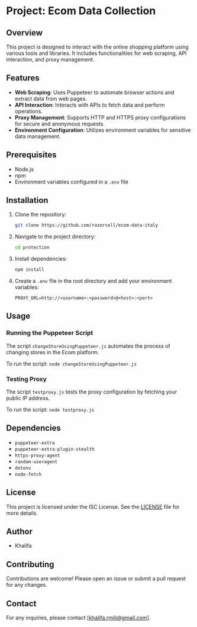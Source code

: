 # Project: Ecom Data Collection

## Overview

This project is designed to interact with the online shopping platform using various tools and libraries. It includes functionalities for web scraping, API interaction, and proxy management.

## Features

- **Web Scraping**: Uses Puppeteer to automate browser actions and extract data from web pages.
- **API Interaction**: Interacts with APIs to fetch data and perform operations.
- **Proxy Management**: Supports HTTP and HTTPS proxy configurations for secure and anonymous requests.
- **Environment Configuration**: Utilizes environment variables for sensitive data management.

## Prerequisites

- Node.js
- npm
- Environment variables configured in a `.env` file

## Installation

1. Clone the repository:
   ```bash
   git clone https://github.com/razorcell/ecom-data-italy
   ```

2. Navigate to the project directory:
   ```bash
   cd protection
   ```

3. Install dependencies:
   ```bash
   npm install
   ```

4. Create a `.env` file in the root directory and add your environment variables:
   ```
   PROXY_URL=http://<username>:<password>@<host>:<port>
   ```

## Usage

### Running the Puppeteer Script

The script `changeStoreUsingPuppeteer.js` automates the process of changing stores in the Ecom platform.

To run the script:
    ```
    node changeStoreUsingPuppeteer.js
    ```

### Testing Proxy

The script `testproxy.js` tests the proxy configuration by fetching your public IP address.

To run the script:
    ```
    node testproxy.js
    ```

## Dependencies

- `puppeteer-extra`
- `puppeteer-extra-plugin-stealth`
- `https-proxy-agent`
- `random-useragent`
- `dotenv`
- `node-fetch`

## License

This project is licensed under the ISC License. See the [LICENSE](LICENSE) file for more details.

## Author

- Khalifa

## Contributing

Contributions are welcome! Please open an issue or submit a pull request for any changes.

## Contact

For any inquiries, please contact [khalifa.rmili@gmail.com].